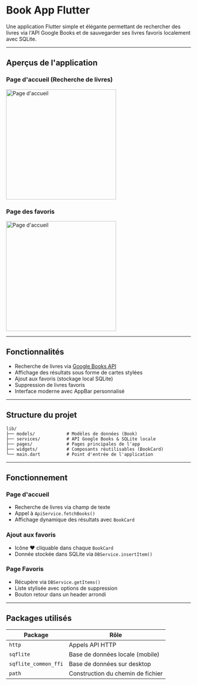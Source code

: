 # Book App Flutter

Une application Flutter simple et élégante permettant de rechercher des livres via l'API Google Books et de sauvegarder ses livres favoris localement avec SQLite.

---

## Aperçus de l'application

### Page d'accueil (Recherche de livres)

<img src="assets/screenshots/home_page.png" alt="Page d'accueil" width="300"/>

### Page des favoris

<img src="assets/screenshots/home_favoris.png" alt="Page d'accueil" width="300"/>

---

## Fonctionnalités

* Recherche de livres via [Google Books API](https://developers.google.com/books/)
* Affichage des résultats sous forme de cartes stylées
* Ajout aux favoris (stockage local SQLite)
* Suppression de livres favoris
* Interface moderne avec AppBar personnalisé

---

## Structure du projet

```
lib/
├── models/            # Modèles de données (Book)
├── services/          # API Google Books & SQLite locale
├── pages/             # Pages principales de l'app
├── widgets/           # Composants réutilisables (BookCard)
└── main.dart          # Point d'entrée de l'application
```

---

## Fonctionnement

### Page d'accueil

* Recherche de livres via champ de texte
* Appel à `ApiService.fetchBooks()`
* Affichage dynamique des résultats avec `BookCard`

### Ajout aux favoris

* Icône ❤️ cliquable dans chaque `BookCard`
* Donnée stockée dans SQLite via `DBService.insertItem()`

### Page Favoris

* Récupère via `DBService.getItems()`
* Liste stylisée avec options de suppression
* Bouton retour dans un header arrondi

---

## Packages utilisés

| Package              | Rôle                              |
| -------------------- | --------------------------------- |
| `http`               | Appels API HTTP                   |
| `sqflite`            | Base de données locale (mobile)   |
| `sqflite_common_ffi` | Base de données sur desktop       |
| `path`               | Construction du chemin de fichier |

